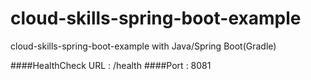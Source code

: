 # cloud-skills-spring-boot-example
cloud-skills-spring-boot-example with Java/Spring Boot(Gradle)



####HealthCheck URL : /health
####Port : 8081

